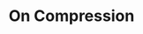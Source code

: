 ---
ee_id_thing: '43'
site: '1'
type: '2'
inv_num: 2007-007
add_credit:
url: 2007-007-on-c
title: 'On Compression '
year: '2008'
display_year: '2007'
medium: Math essay
dims:
pitch: "​Essay describing the mathematics behind Jpegs."
ps: ​A pdf explanation of why Jpegs look the way they do. This kinda document is pretty
  common in computer science departments although this one is kinda more for “noobs”
  as I show the math in greater detail. Possibly of note is it being <a href="http://www.frieze.com/issue/article/on_compression/">republished
  as a one page Jpg of itself on the Frieze website</a>. This was first published
  in my book (made by the wonderful Dexter Sinister) a couple thousand short films
  by glenn gould.
live_url:
youtube:
related_code:
imgs: on-c-2007-007-digital-database-ih.jpg
subheading:
download: Cory-Arcangel-OnC.pdf
commission:
related: |-
  [28] [2006-019-handmadegif] 2006-019 Gif
  [2147] [2008-082-a-couple-thousand-short-films-about-glenn-gould-publication] 2008-082 A Couple Thousand Short Films about Glenn Gould (Publication)
layout: things-i-made
---